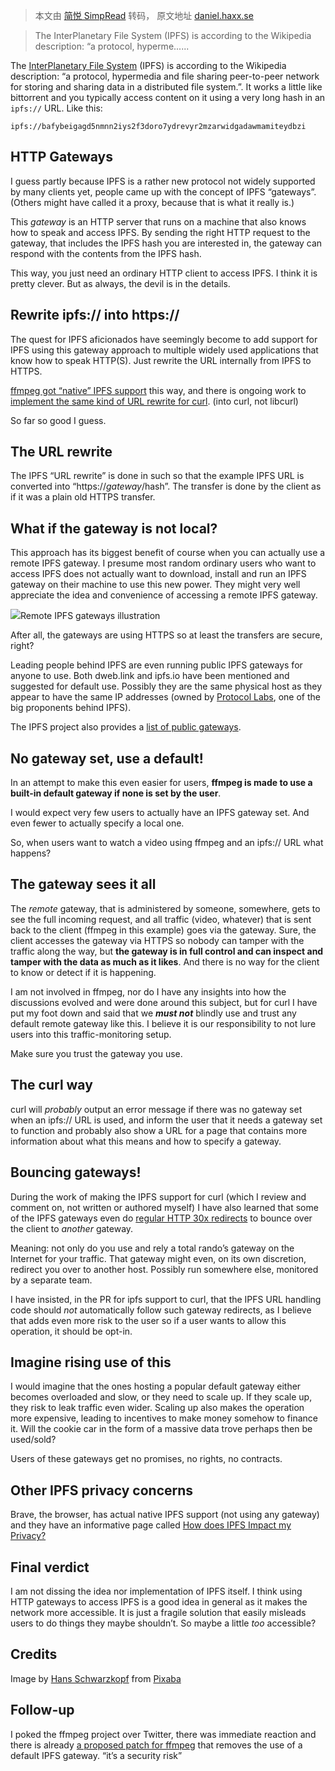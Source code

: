 > 本文由 [简悦 SimpRead](http://ksria.com/simpread/) 转码， 原文地址 [daniel.haxx.se](https://daniel.haxx.se/blog/2022/08/10/ipfs-and-their-gateways/)

> The InterPlanetary File System (IPFS) is according to the Wikipedia description: “a protocol, hyperme......

The [InterPlanetary File System](https://en.wikipedia.org/wiki/InterPlanetary_File_System) (IPFS) is according to the Wikipedia description: “a protocol, hypermedia and file sharing peer-to-peer network for storing and sharing data in a distributed file system.”. It works a little like bittorrent and you typically access content on it using a very long hash in an `ipfs://` URL. Like this:

`ipfs://bafybeigagd5nmnn2iys2f3doro7ydrevyr2mzarwidgadawmamiteydbzi`

HTTP Gateways
-------------

I guess partly because IPFS is a rather new protocol not widely supported by many clients yet, people came up with the concept of IPFS “gateways”. (Others might have called it a proxy, because that is what it really is.)

This _gateway_ is an HTTP server that runs on a machine that also knows how to speak and access IPFS. By sending the right HTTP request to the gateway, that includes the IPFS hash you are interested in, the gateway can respond with the contents from the IPFS hash.

This way, you just need an ordinary HTTP client to access IPFS. I think it is pretty clever. But as always, the devil is in the details.

Rewrite ipfs:// into https://
-----------------------------

The quest for IPFS aficionados have seemingly become to add support for IPFS using this gateway approach to multiple widely used applications that know how to speak HTTP(S). Just rewrite the URL internally from IPFS to HTTPS.

[ffmpeg got “native” IPFS support](https://blog.ipfs.io/2022-08-01-ipfs-and-ffmpeg/) this way, and there is ongoing work to [implement the same kind of URL rewrite for curl](https://github.com/curl/curl/pull/8805). (into curl, not libcurl)

So far so good I guess.

The URL rewrite
---------------

The IPFS “URL rewrite” is done in such so that the example IPFS URL is converted into “https://$gateway/$hash”. The transfer is done by the client as if it was a plain old HTTPS transfer.

What if the gateway is not local?
---------------------------------

This approach has its biggest benefit of course when you can actually use a remote IPFS gateway. I presume most random ordinary users who want to access IPFS does not actually want to download, install and run an IPFS gateway on their machine to use this new power. They might very well appreciate the idea and convenience of accessing a remote IPFS gateway.

[![](https://daniel.haxx.se/blog/wp-content/uploads/2022/08/IPFS-gateways.jpg)](https://daniel.haxx.se/blog/wp-content/uploads/2022/08/IPFS-gateways.jpg)Remote IPFS gateways illustration

After all, the gateways are using HTTPS so at least the transfers are secure, right?

Leading people behind IPFS are even running public IPFS gateways for anyone to use. Both dweb.link and ipfs.io have been mentioned and suggested for default use. Possibly they are the same physical host as they appear to have the same IP addresses (owned by [Protocol Labs](https://protocol.ai/), one of the big proponents behind IPFS).

The IPFS project also provides a [list of public gateways](https://ipfs.github.io/public-gateway-checker/).

No gateway set, use a default!
------------------------------

In an attempt to make this even easier for users, **ffmpeg is made to use a built-in default gateway if none is set by the user**.

I would expect very few users to actually have an IPFS gateway set. And even fewer to actually specify a local one.

So, when users want to watch a video using ffmpeg and an ipfs:// URL what happens?

The gateway sees it all
-----------------------

The _remote_ gateway, that is administered by someone, somewhere, gets to see the full incoming request, and all traffic (video, whatever) that is sent back to the client (ffmpeg in this example) goes via the gateway. Sure, the client accesses the gateway via HTTPS so nobody can tamper with the traffic along the way, but **the gateway is in full control and can inspect and tamper with the data as much as it likes**. And there is no way for the client to know or detect if it is happening.

I am not involved in ffmpeg, nor do I have any insights into how the discussions evolved and were done around this subject, but for curl I have put my foot down and said that we _**must not**_ blindly use and trust any default remote gateway like this. I believe it is our responsibility to not lure users into this traffic-monitoring setup.

Make sure you trust the gateway you use.

The curl way
------------

curl will _probably_ output an error message if there was no gateway set when an ipfs:// URL is used, and inform the user that it needs a gateway set to function and probably also show a URL for a page that contains more information about what this means and how to specify a gateway.

Bouncing gateways!
------------------

During the work of making the IPFS support for curl (which I review and comment on, not written or authored myself) I have also learned that some of the IPFS gateways even do [regular HTTP 30x redirects](https://www.rfc-editor.org/rfc/rfc9110#name-redirection-3xx) to bounce over the client to _another_ gateway.

Meaning: not only do you use and rely a total rando’s gateway on the Internet for your traffic. That gateway might even, on its own discretion, redirect you over to another host. Possibly run somewhere else, monitored by a separate team.

I have insisted, in the PR for ipfs support to curl, that the IPFS URL handling code should _not_ automatically follow such gateway redirects, as I believe that adds even more risk to the user so if a user wants to allow this operation, it should be opt-in.

Imagine rising use of this
--------------------------

I would imagine that the ones hosting a popular default gateway either becomes overloaded and slow, or they need to scale up. If they scale up, they risk to leak traffic even wider. Scaling up also makes the operation more expensive, leading to incentives to make money somehow to finance it. Will the cookie car in the form of a massive data trove perhaps then be used/sold?

Users of these gateways get no promises, no rights, no contracts.

Other IPFS privacy concerns
---------------------------

Brave, the browser, has actual native IPFS support (not using any gateway) and they have an informative page called [How does IPFS Impact my Privacy?](https://support.brave.com/hc/en-us/articles/360051406452-How-does-IPFS-Impact-my-Privacy-)

Final verdict
-------------

I am not dissing the idea nor implementation of IPFS itself. I think using HTTP gateways to access IPFS is a good idea in general as it makes the network more accessible. It is just a fragile solution that easily misleads users to do things they maybe shouldn’t. So maybe a little _too_ accessible?

Credits
-------

Image by [Hans Schwarzkopf](https://pixabay.com/users/eismannhans-5686/?utm_source=link-attribution&utm_medium=referral&utm_campaign=image&utm_content=50838) from [Pixaba](https://pixabay.com//?utm_source=link-attribution&utm_medium=referral&utm_campaign=image&utm_content=50838)

Follow-up
---------

I poked the ffmpeg project over Twitter, there was immediate reaction and there is already [a proposed patch for ffmpeg](https://ffmpeg.org/pipermail/ffmpeg-devel/2022-August/299924.html) that removes the use of a default IPFS gateway. “it’s a security risk”